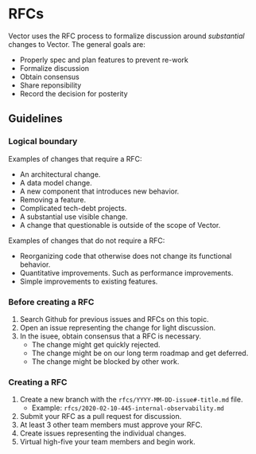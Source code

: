 # RFCs

Vector uses the RFC process to formalize discussion around _substantial_
changes to Vector. The general goals are:

* Properly spec and plan features to prevent re-work
* Formalize discussion
* Obtain consensus
* Share reponsibility
* Record the decision for posterity

## Guidelines

### Logical boundary

Examples of changes that require a RFC:

* An architectural change.
* A data model change.
* A new component that introduces new behavior.
* Removing a feature.
* Complicated tech-debt projects.
* A substantial use visible change.
* A change that questionable is outside of the scope of Vector.

Examples of changes that do not require a RFC:

* Reorganizing code that otherwise does not change its functional behavior.
* Quantitative improvements. Such as performance improvements.
* Simple improvements to existing features.

### Before creating a RFC

1. Search Github for previous issues and RFCs on this topic.
2. Open an issue representing the change for light discussion.
3. In the isuee, obtain consensus that a RFC is necessary.  
   * The change might get quickly rejected.
   * The change might be on our long term roadmap and get deferred.
   * The change might be blocked by other work.

### Creating a RFC

1. Create a new branch with the `rfcs/YYYY-MM-DD-issue#-title.md` file.
   * Example: `rfcs/2020-02-10-445-internal-observability.md`
3. Submit your RFC as a pull request for discussion.
4. At least 3 other team members must approve your RFC.
5. Create issues representing the individual changes.
6. Virtual high-five your team members and begin work.